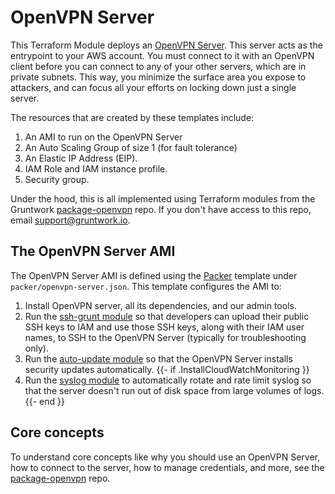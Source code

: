 # OpenVPN Server

This Terraform Module deploys an [OpenVPN Server](https://openvpn.net/). This server acts as the entrypoint to your 
AWS account. You must connect to it with an OpenVPN client before you can connect to any of your other servers, which 
are in private subnets. This way, you minimize the surface area you expose to attackers, and can focus all your efforts 
on locking down just a single server.

The resources that are created by these templates include:

1. An AMI to run on the OpenVPN Server
1. An Auto Scaling Group of size 1 (for fault tolerance)
1. An Elastic IP Address (EIP).
1. IAM Role and IAM instance profile.
1. Security group.

Under the hood, this is all implemented using Terraform modules from the Gruntwork
[package-openvpn](https://github.com/gruntwork-io/package-openvpn) repo. If you don't have access to this repo, email
support@gruntwork.io.





## The OpenVPN Server AMI

The OpenVPN Server AMI is defined using the [Packer](https://www.packer.io/) template under `packer/openvpn-server.json`.
This template configures the AMI to:

1. Install OpenVPN server, all its dependencies, and our admin tools.
1. Run the [ssh-grunt module](https://github.com/gruntwork-io/module-security/tree/master/modules/ssh-grunt) so that
   developers can upload their public SSH keys to IAM and use those SSH keys, along with their IAM user names, to SSH
   to the OpenVPN Server (typically for troubleshooting only).
1. Run the [auto-update module](https://github.com/gruntwork-io/module-security/tree/master/modules/auto-update) so
   that the OpenVPN Server installs security updates automatically.
{{- if .InstallCloudWatchMonitoring }}
1. Run the [syslog module](https://github.com/gruntwork-io/module-aws-monitoring/tree/master/modules/logs/syslog) to
   automatically rotate and rate limit syslog so that the server doesn't run out of disk space from large volumes
   of logs.
{{- end }}




## Core concepts

To understand core concepts like why you should use an OpenVPN Server, how to connect to the server, how to manage
credentials, and more, see the [package-openvpn](https://github.com/gruntwork-io/package-openvpn) repo.
